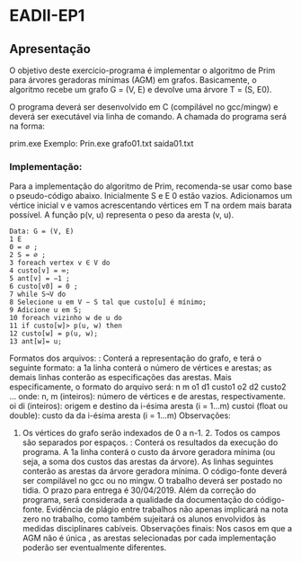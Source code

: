 # EADII-EP1

## Apresentação
O objetivo deste exercício-programa é implementar o algoritmo de Prim para
árvores geradoras mínimas (AGM) em grafos. 
Basicamente, o algoritmo recebe um grafo G = (V, E) e devolve uma árvore T = (S, E0). 

O programa deverá ser desenvolvido em C (compilável no gcc/mingw) e deverá ser executável via linha de comando. 
A chamada do programa será na forma:

prim.exe <arquivografo> <arquivosaida> Exemplo:
Prin.exe grafo01.txt saida01.txt
  
### Implementação:
Para a implementação do algoritmo de Prim, recomenda-se usar como base o
pseudo-código abaixo. Inicialmente S e E
0
estão vazios. Adicionamos um vértice inicial v e vamos acrescentando vértices em T na ordem mais barata possível. A função p(v, u) representa o peso da aresta (v, u).

```
Data: G = (V, E)
1 E
0 = ∅ ;
2 S = ∅ ;
3 foreach vertex v ∈ V do
4 custo[v] = ∞;
5 ant[v] = −1 ;
6 custo[v0] = 0 ;
7 while S¬V do
8 Selecione u em V − S tal que custo[u] é mínimo;
9 Adicione u em S;
10 foreach vizinho w de u do
11 if custo[w]> p(u, w) then
12 custo[w] = p(u, w);
13 ant[w]= u;
```


Formatos dos arquivos:
<arquivografo>: Conterá a representação do grafo, e terá o seguinte formato: a 1a
linha conterá o número de vértices e arestas; as demais linhas conterão as especificações
das arestas. Mais especificamente, o formato do arquivo será: n m o1 d1 custo1 o2 d2
custo2 ... onde: n, m (inteiros): número de vértices e de arestas, respectivamente. oi di
(inteiros): origem e destino da i-ésima aresta (i = 1...m) custoi (float ou double): custo da
da i-ésima aresta (i = 1...m) Observações:
1. Os vértices do grafo serão indexados de 0 a n-1. 2. Todos os campos são separados
por espaços.
<arquivosaida>: Conterá os resultados da execução do programa. A 1a
linha conterá
o custo da árvore geradora mínima (ou seja, a soma dos custos das arestas da árvore). As
linhas seguintes conterão as arestas da árvore geradora mínima.
O código-fonte deverá ser compilável no gcc ou no mingw.
O trabalho deverá ser postado no tidia. O prazo para entrega é 30/04/2019.
Além da correção do programa, será considerada a qualidade da documentação do
código-fonte.
Evidência de plágio entre trabalhos não apenas implicará na nota zero no trabalho,
como também sujeitará os alunos envolvidos às medidas disciplinares cabíveis.
Observações finais:
Nos casos em que a AGM não é única , as arestas selecionadas por cada implementação poderão ser eventualmente diferentes.
